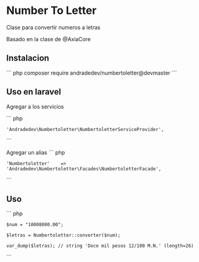 # Number To Letter

Clase para convertir numeros a letras

Basado en la clase de @AxiaCore
## Instalacion

´´´ php
    composer require andradedev/numbertoletter@devmaster
´´´
## Uso en laravel
Agregar a los servicios

´´´ php

    'Andradedev\Numbertoletter\NumbertoletterServiceProvider',
´´´

Agregar un alias
´´´ php

    'Numbertoletter'    => 'Andradedev\Numbertoletter\Facades\NumbertoletterFacade',
´´´
## Uso
´´´ php

	$num = "10008000.00";

    $letras = Numbertoletter::converter($num); 

    var_dump($letras); // string 'Doce mil pesos 12/100 M.N.' (length=26)

´´´